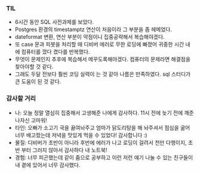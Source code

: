 ### TIL 
- 6시간 동안 SQL 사전과제를 보았다.
- Postgres 환경의 timestamptz 연산이 처음이라 그 부분을 좀 헤메었다.
- dateformat 변환, 연산 부분이 약점이니 집중공략해서 복습해야겠다.
- 또 case 문과 피봇을 처리할 때 디비버 에러로 무한 로딩에 빠졌어 귀중한 시간 내에 컴퓨터를 껐다 켰다를 반복했다.
- 무엇이 문제인지 추후에 복습해서 메꾸도록해야겠다. 컴퓨터의 문제라면 해결점을 찾아야할 것 같다.
- 그래도 두달 전보다 훨씬 코딩 실력이 는 것 같아 나름은 만족하였다. sql 스터디가 큰 도움이 된 것 같다.

### 감사할 거리
- 나: 오늘 정말 열심히 집중해서 고생해준 나에게 감사하다. 11시 전에 늦기 전에 깨준 나자신 고마워! 
- 타인: 오빠가 소고기 국을 끓여놔주고 엄마가 닭도리탕을 해 놔주셔서 점심을 굶어 너무 배고팠는데 저녁을 맛있게 먹을 수 있었다! 감사합니다 :)
- 물질: 디비버가 초반이 아니라 후반에 에러가 나고 로딩이 걸려서 천만 다행이지, 초반 부터 그러지 않아서 감사하다 내 노트북! 
- 경험: 너무 피곤했는데 같이 줌으로 공부하고 이런 저런 얘기 나눌 수 있는 친구들이 내 곁에 있어서 너무 감사했다.  

